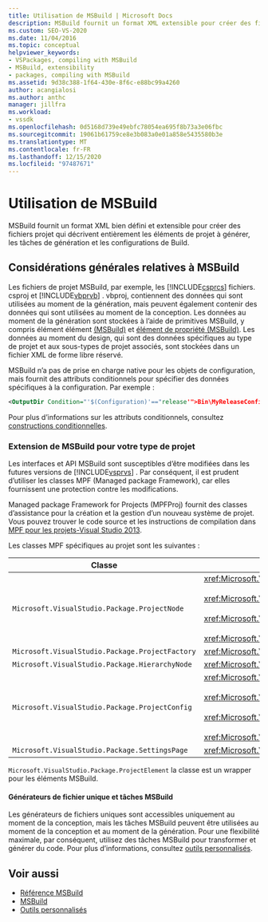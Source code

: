 ```yaml
---
title: Utilisation de MSBuild | Microsoft Docs
description: MSBuild fournit un format XML extensible pour créer des fichiers projet qui décrivent entièrement les éléments de projet à générer, les tâches de génération et les configurations de Build.
ms.custom: SEO-VS-2020
ms.date: 11/04/2016
ms.topic: conceptual
helpviewer_keywords:
- VSPackages, compiling with MSBuild
- MSBuild, extensibility
- packages, compiling with MSBuild
ms.assetid: 9d38c388-1f64-430e-8f6c-e88bc99a4260
author: acangialosi
ms.author: anthc
manager: jillfra
ms.workload:
- vssdk
ms.openlocfilehash: 0d5168d739e49ebfc78054ea695f8b73a3e06fbc
ms.sourcegitcommit: 19061b61759ce8e3b083a0e01a858e5435580b3e
ms.translationtype: MT
ms.contentlocale: fr-FR
ms.lasthandoff: 12/15/2020
ms.locfileid: "97487671"
---
```

# <a name="using-msbuild"></a>Utilisation de MSBuild
MSBuild fournit un format XML bien défini et extensible pour créer des fichiers projet qui décrivent entièrement les éléments de projet à générer, les tâches de génération et les configurations de Build.

## <a name="general-msbuild-considerations"></a>Considérations générales relatives à MSBuild
 Les fichiers de projet MSBuild, par exemple, les [!INCLUDE[csprcs](../../data-tools/includes/csprcs_md.md)] fichiers. csproj et [!INCLUDE[vbprvb](../../code-quality/includes/vbprvb_md.md)] . vbproj, contiennent des données qui sont utilisées au moment de la génération, mais peuvent également contenir des données qui sont utilisées au moment de la conception. Les données au moment de la génération sont stockées à l’aide de primitives MSBuild, y compris élément élément [(MSBuild)](../../msbuild/item-element-msbuild.md) et [élément de propriété (MSBuild)](../../msbuild/property-element-msbuild.md). Les données au moment du design, qui sont des données spécifiques au type de projet et aux sous-types de projet associés, sont stockées dans un fichier XML de forme libre réservé.

 MSBuild n’a pas de prise en charge native pour les objets de configuration, mais fournit des attributs conditionnels pour spécifier des données spécifiques à la configuration. Par exemple :

```xml
<OutputDir Condition="'$(Configuration)'=="release'">Bin\MyReleaseConfig</OutputDir>
```

 Pour plus d’informations sur les attributs conditionnels, consultez [constructions conditionnelles](../../msbuild/msbuild-conditional-constructs.md).

### <a name="extending-msbuild-for-your-project-type"></a>Extension de MSBuild pour votre type de projet
 Les interfaces et API MSBuild sont susceptibles d’être modifiées dans les futures versions de [!INCLUDE[vsprvs](../../code-quality/includes/vsprvs_md.md)] . Par conséquent, il est prudent d’utiliser les classes MPF (Managed package Framework), car elles fournissent une protection contre les modifications.

 Managed package Framework for Projects (MPFProj) fournit des classes d’assistance pour la création et la gestion d’un nouveau système de projet. Vous pouvez trouver le code source et les instructions de compilation dans [MPF pour les projets-Visual Studio 2013](https://github.com/tunnelvisionlabs/MPFProj10).

 Les classes MPF spécifiques au projet sont les suivantes :

|Classe|Implémentation|
|-----------|--------------------|
|`Microsoft.VisualStudio.Package.ProjectNode`|<xref:Microsoft.VisualStudio.Shell.Interop.IVsProject3><br /><br /> <xref:Microsoft.VisualStudio.Shell.Interop.IVsCfgProvider2><br /><br /> <xref:Microsoft.VisualStudio.Shell.Interop.IPersistFileFormat><br /><br /> <xref:Microsoft.VisualStudio.Shell.Interop.IVsSolutionEvents>|
|`Microsoft.VisualStudio.Package.ProjectFactory`|<xref:Microsoft.VisualStudio.Shell.Interop.IVsProjectFactory>|
|`Microsoft.VisualStudio.Package.HierarchyNode`|<xref:Microsoft.VisualStudio.Shell.Interop.IVsHierarchy>|
|`Microsoft.VisualStudio.Package.ProjectConfig`|<xref:Microsoft.VisualStudio.Shell.Interop.IVsCfg><br /><br /> <xref:Microsoft.VisualStudio.Shell.Interop.IVsProjectCfg><br /><br /> <xref:Microsoft.VisualStudio.Shell.Interop.IVsBuildableProjectCfg><br /><br /> <xref:Microsoft.VisualStudio.Shell.Interop.IVsDebuggableProjectCfg>|
|`Microsoft.VisualStudio.Package.SettingsPage`|<xref:Microsoft.VisualStudio.OLE.Interop.IPropertyPageSite>|

 `Microsoft.VisualStudio.Package.ProjectElement` la classe est un wrapper pour les éléments MSBuild.

#### <a name="single-file-generators-vs-msbuild-tasks"></a>Générateurs de fichier unique et tâches MSBuild
 Les générateurs de fichiers uniques sont accessibles uniquement au moment de la conception, mais les tâches MSBuild peuvent être utilisées au moment de la conception et au moment de la génération. Pour une flexibilité maximale, par conséquent, utilisez des tâches MSBuild pour transformer et générer du code. Pour plus d’informations, consultez [outils personnalisés](../../extensibility/internals/custom-tools.md).

## <a name="see-also"></a>Voir aussi
- [Référence MSBuild](../../msbuild/msbuild-reference.md)
- [MSBuild](../../msbuild/msbuild.md)
- [Outils personnalisés](../../extensibility/internals/custom-tools.md)
